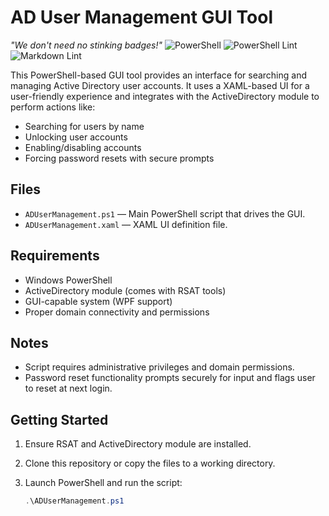 # AD User Management GUI Tool

_"We don't need no stinking badges!"_
![PowerShell](https://img.shields.io/badge/language-PowerShell-5391FE?logo=powershell&logoColor=white)
![PowerShell Lint](https://github.com/jason-adams-eng/ADUserGUI/actions/workflows/lint.yml/badge.svg)
![Markdown Lint](https://github.com/jason-adams-eng/ADUserGUI/actions/workflows/mdlint.yml/badge.svg)

This PowerShell-based GUI tool provides an interface for searching and managing Active Directory user accounts. It uses a XAML-based UI for a user-friendly experience and integrates with the ActiveDirectory module to perform actions like:

- Searching for users by name
- Unlocking user accounts
- Enabling/disabling accounts
- Forcing password resets with secure prompts

## Files

- `ADUserManagement.ps1` — Main PowerShell script that drives the GUI.
- `ADUserManagement.xaml` — XAML UI definition file.

## Requirements

- Windows PowerShell
- ActiveDirectory module (comes with RSAT tools)
- GUI-capable system (WPF support)
- Proper domain connectivity and permissions

## Notes

- Script requires administrative privileges and domain permissions.
- Password reset functionality prompts securely for input and flags user to reset at next login.

## Getting Started

1. Ensure RSAT and ActiveDirectory module are installed.
2. Clone this repository or copy the files to a working directory.
3. Launch PowerShell and run the script:

   ```powershell
   .\ADUserManagement.ps1
   ```
